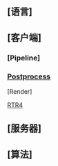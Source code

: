 

## [语言]

### 

## [客户端]

###  [Pipeline]

###  [Postprocess](blog/postprocess/index.md)

[Render]

[RTR4](blog/books/index.md)

## [服务器]



## [算法]



